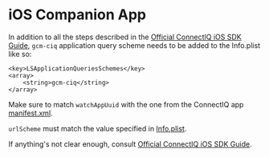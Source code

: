 # iOS Companion App
In addition to all the steps described in the [Official ConnectIQ iOS SDK Guide](https://developer.garmin.com/connect-iq/developer-tools/ios-sdk-guide/), `gcm-ciq` application query scheme needs to be added to the Info.plist like so:
```
<key>LSApplicationQueriesSchemes</key>
<array>
	<string>gcm-ciq</string>
</array>
```

Make sure to match `watchAppUuid` with the one from the ConnectIQ app [manifest.xml](manifest.xml).

`urlScheme` must match the value specified in [Info.plist](Info.plist).

If anything's not clear enough, consult [Official ConnectIQ iOS SDK Guide](https://developer.garmin.com/connect-iq/developer-tools/ios-sdk-guide/).
